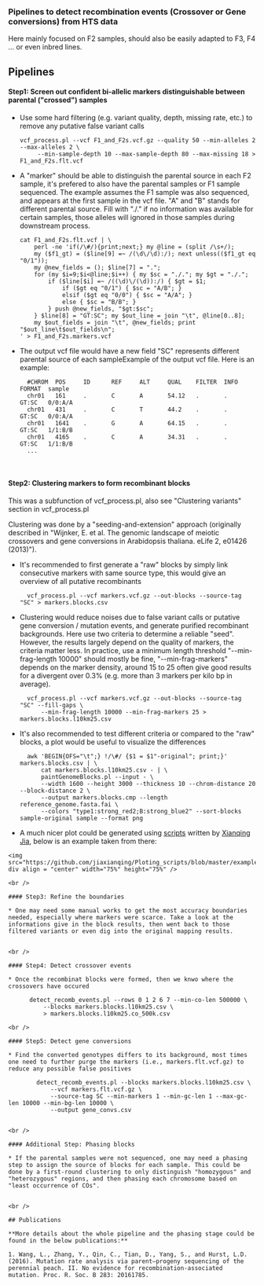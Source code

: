 ### Pipelines to detect recombination events (Crossover or Gene conversions) from HTS data


Here mainly focused on F2 samples, should also be easily adapted to F3, F4 ... or even inbred lines.


## Pipelines   

#### Step1: Screen out confident bi-allelic markers distinguishable between parental ("crossed") samples

* Use some hard filtering (e.g. variant quality, depth, missing rate, etc.) to remove any putative false variant calls

      vcf_process.pl --vcf F1_and_F2s.vcf.gz --quality 50 --min-alleles 2 --max-alleles 2 \
           --min-sample-depth 10 --max-sample-depth 80 --max-missing 18 > F1_and_F2s.flt.vcf
           
* A "marker" should be able to distinguish the parental source in each F2 sample, it's prefered to also have the parental samples or F1 sample sequenced. The example assumes the F1 sample was also sequenced, and appears at the first sample in the vcf file. "A" and "B" stands for different parental source. Fill with "./." if no information was available for certain samples, those alleles will ignored in those samples during downstream process.

      cat F1_and_F2s.flt.vcf | \
          perl -ne 'if(/\#/){print;next;} my @line = (split /\s+/);
          my ($f1_gt) = ($line[9] =~ /(\d\/\d):/); next unless(($f1_gt eq "0/1"));
          my @new_fields = (); $line[7] = ".";
          for (my $i=9;$i<@line;$i++) { my $sc = "./."; my $gt = "./.";
              if ($line[$i] =~ /((\d)\/(\d)):/) { $gt = $1;
                  if ($gt eq "0/1") { $sc = "A/B"; } 
                  elsif ($gt eq "0/0") { $sc = "A/A"; } 
                  else { $sc = "B/B"; }
              } push @new_fields, "$gt:$sc";
          } $line[8] = "GT:SC"; my $out_line = join "\t", @line[0..8];
          my $out_fields = join "\t", @new_fields; print "$out_line\t$out_fields\n";
      ' > F1_and_F2s.markers.vcf

* The output vcf file would have a new field "SC" represents different parental source of each sampleExample of the output vcf file. Here is an example:

		#CHROM  POS     ID      REF     ALT     QUAL    FILTER  INFO    FORMAT  sample
		chr01   161     .       C       A       54.12   .       .       GT:SC   0/0:A/A
		chr01   431     .       C       T       44.2    .       .       GT:SC   0/0:A/A
		chr01   1641    .       G       A       64.15   .       .       GT:SC   1/1:B/B
		chr01   4165    .       C       A       34.31   .       .       GT:SC   1/1:B/B
		...
  
	
<br />
   
#### Step2: Clustering markers to form recombinant blocks

This was a subfunction of vcf_process.pl, also see "Clustering variants" section in vcf_process.pl

Clustering was done by a "seeding-and-extension" approach (originally described in "Wijnker, E. et al. The genomic landscape of meiotic crossovers and gene conversions in Arabidopsis thaliana. eLife 2, e01426 (2013)").


* It's recommended to first generate a "raw" blocks by simply link consecutive markers with same source type, this would give an overview of all putative recombinants 

		vcf_process.pl --vcf markers.vcf.gz --out-blocks --source-tag "SC" > markers.blocks.csv

* Clustering would reduce noises due to false variant calls or putative gene conversion / mutation events, and generate purified recombinant backgrounds. Here use two criteria to determine a reliable "seed". However, the results largely depend on the quality of markers, the criteria matter less. In practice, use a minimum length threshold "--min-frag-length 10000" should mostly be fine, "--min-frag-markers" depends on the marker density, around 15 to 25 often give good results for a divergent over 0.3% (e.g. more than 3 markers per kilo bp in average).

		vcf_process.pl --vcf markers.vcf.gz --out-blocks --source-tag "SC" --fill-gaps \
		    --min-frag-length 10000 --min-frag-markers 25 > markers.blocks.l10km25.csv

* It's also recommended to test different criteria or compared to the "raw" blocks, a plot would be useful to visualize the differences

		awk 'BEGIN{OFS="\t";} !/\#/ {$1 = $1"-original"; print;}' markers.blocks.csv | \
		    cat markers.blocks.l10km25.csv - | \
		    paintGenomeBlocks.pl --input - \
		    --width 1600 --height 3000 --thickness 10 --chrom-distance 20 --block-distance 2 \
		    --output markers.blocks.cmp --length reference_genome.fasta.fai \
		    --colors "type1:strong_red2;B:strong_blue2" --sort-blocks sample-original sample --format png

* A much nicer plot could be generated using [scripts](https://github.com/jiaxianqing/Ploting_scripts) written by [Xianqing Jia](https://github.com/jiaxianqing/), below is an example taken from there:

```
<img src="https://github.com/jiaxianqing/Ploting_scripts/blob/master/examples/plot.block.png"  div align = "center" width="75%" height="75%" />

<br />

#### Step3: Refine the boundaries

* One may need some manual works to get the most accuracy boundaries needed, especially where markers were scarce. Take a look at the informations give in the block results, then went back to those filtered variants or even dig into the original mapping results. 


<br />

#### Step4: Detect crossover events

* Once the recombinat blocks were formed, then we knwo where the crossovers have occured

      detect_recomb_events.pl --rows 0 1 2 6 7 --min-co-len 500000 \
          --blocks markers.blocks.l10km25.csv \
          > markers.blocks.l10km25.co_500k.csv

<br />

#### Step5: Detect gene conversions

* Find the converted genotypes differs to its background, most times one need to further purge the markers (i.e., markers.flt.vcf.gz) to reduce any possible false positives

        detect_recomb_events.pl --blocks markers.blocks.l10km25.csv \
            --vcf markers.flt.vcf.gz \
            --source-tag SC --min-markers 1 --min-gc-len 1 --max-gc-len 10000 --min-bg-len 10000 \
            --output gene_convs.csv


<br />

#### Additional Step: Phasing blocks

* If the parental samples were not sequenced, one may need a phasing step to assign the source of blocks for each sample. This could be done by a first-round clustering to only distinguish "homozygous" and "heterozygous" regions, and then phasing each chromosome based on "least occurrence of COs". 


<br />

## Publications

**More details about the whole pipeline and the phasing stage could be found in the below publications:**

1. Wang, L., Zhang, Y., Qin, C., Tian, D., Yang, S., and Hurst, L.D. (2016). Mutation rate analysis via parent–progeny sequencing of the perennial peach. II. No evidence for recombination-associated mutation. Proc. R. Soc. B 283: 20161785.



